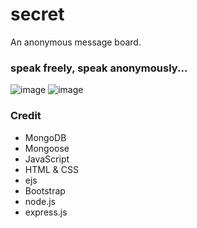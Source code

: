 # secret
An anonymous message board.

### speak freely, speak anonymously...
<img src="https://i.ibb.co/4f66KNS/image.png" alt="image" border="0">
<img src="https://i.ibb.co/PGLzqZv/image.png" alt="image" border="0">

### Credit
* MongoDB
* Mongoose
* JavaScript
* HTML & CSS
* ejs
* Bootstrap
* node.js
* express.js
